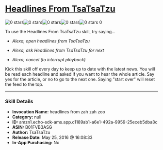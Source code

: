# [Headlines From TsaTsaTzu](http://alexa.amazon.com/#skills/amzn1.echo-sdk-ams.app.c1189ab1-a6e1-492a-9959-25eceb5dba3c)
![0 stars](../../images/ic_star_border_black_18dp_1x.png)![0 stars](../../images/ic_star_border_black_18dp_1x.png)![0 stars](../../images/ic_star_border_black_18dp_1x.png)![0 stars](../../images/ic_star_border_black_18dp_1x.png)![0 stars](../../images/ic_star_border_black_18dp_1x.png) 0

To use the Headlines From TsaTsaTzu skill, try saying...

* *Alexa, open headlines from TsaTsaTzu*

* *Alexa, ask Headlines from TsaTsaTzu for next*

* *Alexa, cancel (to interrupt playback)*

Kick this skill off every day to keep up to date with the latest news. You will be read each headline and asked if you want to hear the whole article. Say yes for the article, or no to go to the next one. Saying "start over" will reset the feed to the top.

***

### Skill Details

* **Invocation Name:** headlines from zah zah zoo
* **Category:** null
* **ID:** amzn1.echo-sdk-ams.app.c1189ab1-a6e1-492a-9959-25eceb5dba3c
* **ASIN:** B01FVB3ASG
* **Author:** TsaTsaTzu
* **Release Date:** May 25, 2016 @ 16:08:33
* **In-App Purchasing:** No
